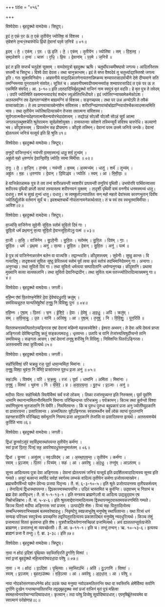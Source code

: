 +++
title = "०५६"

+++


विश्वेदेवाः। बृहदुक्थो वामदेव्यः। त्रिष्टुप्।

इ॒दं त॒ एकं॑ प॒र ऊ॑ त॒ एकं॑ तृ॒तीये॑न॒ ज्योति॑षा॒ सं वि॑शस्व ।  
सं॒वेश॑ने त॒न्व१॒॑श्चारु॑रेधि प्रि॒यो दे॒वानां॑ पर॒मे ज॒नित्रे॑ ॥ ०१॥

इ॒दम् । ते॒ । एक॑म् । प॒रः । ऊं॒ इति॑ । ते॒ । एक॑म् । तृ॒तीये॑न । ज्योति॑षा । सम् । वि॒श॒स्व॒ ।  
स॒म्ऽवेश॑ने । त॒न्वः॑ । चारुः॑ । ए॒धि॒ । प्रि॒यः । दे॒वाना॑म् । प॒र॒मे । ज॒नित्रे॑ ॥

इदं त इति सप्तर्चं चतुर्दशं सूक्तम् । वामदेवपुत्रो बृहदुक्थ ऋषिः। चतुर्थीपञ्चमीषष्ठ्यो जगत्यः। आदितस्तिस्रः सप्तमी च त्रिष्टुभः। विश्वे देवा देवता। तथा चानुक्रान्तम्। इदं ते सप्त वैश्वदेवं तु चतुर्थ्याद्यास्तिस्रो जगत्य इति। गतः सूक्तविनियोगः। आहवनीये वाद्यादिकारणेनायतनान्निष्क्रम्य शम्यापरासादर्वाचीने देशे दीप्यमाने सति तमग्निमनया पुनरायतने संवपेत्। सूत्रितं च। आहवनीयमवदीप्यमानमर्वाक् शम्यापरासादिदं त एकं पर ऊ त एकमिति संवपेत्। आ. ३-१०॥ इति॥एतदादिभिर्बृहदुक्थो वाजिनं नाम स्वपुत्रं मृतं वदति। हे मृत पुत्र ते तवेदम् । उपरि ज्योतिषेति वक्ष्यमानत्वादत्रेदं शब्देन ज्युओतिरभिधीयते। इदं ज्योतिरग्न्याख्यमेकमेकोऽंशः। अतस्तमग्निं तव देहगताग्न्यंशेन बाह्यमग्निं सं विशस्व। सङ्गच्छस्व। तथा पर उअ अन्योऽपि ते तवैकं वाय्वाख्योऽंशः। ते तव प्राणवाय्वाख्येनांशेन संविशस्व। शरीराग्निप्राणवाय्वोर्बाह्याग्निवायोश्चैकत्वादम्शत्वमिति भावः। तथा तृतीयेन ज्योतिषादित्याख्येन तेजसा तवात्मना संविशस्व। सूर्यगतात्मचैतन्यदेहगतात्मचैतन्ययोरभेदादंशत्वम् । तद्योऽहं सोऽसौ योऽसौ सोऽहं सूर्य आत्मा जगतस्तुस्थुषश्चेति श्रुतेरात्मनः सूर्यप्रवेशोयुक्तः। तन्वस्तन्वाः संवेशने तस्मिन्सूर्ये संविश्य चारुरेधि। कल्याणो भव। कीदृशस्त्वम् । प्रियस्तेन सह प्रीयमाणः। कीदृशे तस्मिन्। देवानां परम उत्तमे जनित्रे जनके। देवानां ह्येतत्परमं जनित्रं यत्सूर्य इति हि श्रुतिः॥१॥

विश्वेदेवाः। बृहदुक्थो वामदेव्यः। त्रिष्टुप्।

त॒नूष्टे॑ वाजिन्त॒न्वं१॒॑ नय॑न्ती वा॒मम॒स्मभ्यं॒ धातु॒ शर्म॒ तुभ्य॑म् ।  
अह्रु॑तो म॒हो ध॒रुणा॑य दे॒वान्दि॒वी॑व॒ ज्योतिः॒ स्वमा मि॑मीयाः ॥ ०२॥

त॒नूः । ते॒ । वा॒जि॒न् । त॒न्व॑म् । नय॑न्ती । वा॒मम् । अ॒स्मभ्य॑म् । धातु॑ । शर्म॑ । तुभ्य॑म् ।  
अह्रु॑तः । म॒हः । ध॒रुणा॑य । दे॒वान् । दि॒विऽइ॑व । ज्योतिः॑ । स्वम् । आ । मि॒मी॒याः॒ ॥

हे वाजिन्नेतन्नामक पुत्र ते तव तन्वं शरीरन्नयन्ती स्वशरीरं प्रापयन्ती तनूरियं पृथिवी। उभयोरपि पार्थिवत्त्वात्तव शरीरस्य पृथिवी प्राप्तौ सत्यां तस्यास्तव शरीरनयनं युक्तम् । तादृशी पृथिवी वामं वननीयं धनमस्मभ्यं धातु। दधातु। शर्म च सुखं तुभ्यं धातु। दधातु। स त्वमह्रुतोऽनवपतितः सन् महो महतो देवांस्तव कारणभुतान् दिवीव ज्योतिर्द्युलोके वर्तमानं सूर्यं च। इवशब्दश्चार्थे नोपातानामनेकार्थत्वात्। तं च स्वं तव स्वभूतमामिमीयाः। आविश॥२॥

विश्वेदेवाः। बृहदुक्थो वामदेव्यः। त्रिष्टुप्।

वा॒ज्य॑सि॒ वाजि॑नेना सुवे॒नीः सु॑वि॒तः स्तोमं॑ सुवि॒तो दिवं॑ गाः ।  
सु॒वि॒तो धर्म॑ प्रथ॒मानु॑ स॒त्या सु॑वि॒तो दे॒वान्त्सु॑वि॒तोऽनु॒ पत्म॑ ॥ ०३॥

वा॒जी । अ॒सि॒ । वाजि॑नेन । सु॒ऽवे॒नीः । सु॒वि॒तः । स्तोम॑म् । सु॒वि॒तः । दिव॑म् । गाः॒ ।  
सु॒वि॒तः । धर्म॑ । प्र॒थ॒मा । अनु॑ । स॒त्या । सु॒वि॒तः । दे॒वान् । सु॒वि॒तः । अनु॑ । पत्म॑ ॥

हे पुत्र त्वं पाजिनेनान्नरसेन बलेन वा वाज्यसि। तद्वान्भवसि। कीदृशस्त्वम् । सुवेनीः। सुष्ठु कान्तः। वि गत्यादिषु। तादृशस्त्वं सुवितः सुष्ठु प्रेरितस्त्वं स्तोमं पूर्वं त्वया कृतं स्तोत्रं तदभिमानिदेवमनु गाः। अन्वगाः। अनुगच्छ। तथा सुवितो दिवं गाः। तथा सुवितो धर्मत्वया सम्पादितानि धर्माण्यनुगच्छ। कीदृशानि। प्रथामा मुख्यानि सत्या सत्यफलानि। तथा सुवितो देवानिन्द्रादीन्। तथा सुवितः पत्म पतज्ज्योतिरादित्याख्यमनु गाः॥४॥

विश्वेदेवाः। बृहदुक्थो वामदेव्यः। जगती।

म॒हि॒म्न ए॑षां पि॒तर॑श्च॒नेशि॑रे दे॒वा दे॒वेष्व॑दधु॒रपि॒ क्रतु॑म् ।  
सम॑विव्यचुरु॒त यान्यत्वि॑षु॒रैषां॑ त॒नूषु॒ नि वि॑विशुः॒ पुनः॑ ॥ ०४॥

म॒हि॒म्नः । ए॒षा॒म् । पि॒तरः॑ । च॒न । ई॒शि॒रे॒ । दे॒वाः । दे॒वेषु॑ । अ॒द॒धुः॒ । अपि॑ । क्रतु॑म् ।  
सम् । अ॒वि॒व्य॒चुः॒ । उ॒त । यानि॑ । अत्वि॑षुः । आ । ए॒षा॒म् । त॒नूषु॑ । नि । वि॒वि॒शुः॒ । पुन॒रिति॑ ॥

पितरश्चनास्मत्पितरोऽप्यङ्गिरस एषां देवानां महिम्नो महत्त्वस्येशिरे। ईश्वरा अभवन्। ते देवा अपि देवत्वं प्राप्ता अङ्गिरसो देवेष्विन्द्रादिषु क्रतुं सङ्कल्पमदधुः। धृतवन्तः। उतापि च यानि तेजांस्यत्विषुर्दीप्यन्ते तानि समविव्यचुः। सङ्गता आसन्। एषां देवानां तनूषु शरीरेषु नि विविशुः। निविशन्ति पितरोऽङ्गिरसः। अतस्त्वमपि तथा कुर्वित्यर्थः॥५॥

विश्वेदेवाः। बृहदुक्थो वामदेव्यः। जगती।

सहो॑भि॒र्विश्वं॒ परि॑ चक्रमू॒ रजः॒ पूर्वा॒ धामा॒न्यमि॑ता॒ मिमा॑नाः ।  
त॒नूषु॒ विश्वा॒ भुव॑ना॒ नि ये॑मिरे॒ प्रासा॑रयन्त पुरु॒ध प्र॒जा अनु॑ ॥ ०५॥

सहः॑ऽभिः । विश्व॑म् । परि॑ । च॒क्र॒मुः॒ । रजः॑ । पूर्वा॑ । धामा॑नि । अमि॑ता । मिमा॑नाः ।  
त॒नूषु॑ । विश्वा॑ । भुव॑ना । नि । ये॒मि॒रे॒ । प्र । अ॒सा॒र॒य॒न्त॒ । पु॒रु॒ध । प्र॒ऽजाः । अनु॑ ॥

मदीयाः पितरः सहोभिर्बलैः स्वियैर्विश्वं सर्वं रजो लोकम् । लिका रजांस्युच्यन्त इति निरुक्तम्। पूर्वा पूर्वाणि धामानि स्थानान्यमितान्यैरमितानि विमानाः परिच्छिन्दन्तः परिचक्रमुः। पर्यक्रामन्। किञ्च तथा कुर्वन्तो विश्वा सर्वाणिभुवना भुतजातानि नि येमीरे। नियमितवन्तः। किं च पुरुध पुरुधा बहुप्रकारं प्रजा अनु ज्योतींष्युदकानि वा प्रासारयन्त। प्रसारितवन्तः। अस्मत्पितरः पूर्वेऽङ्गिरसः स्वसामर्थ्येन सर्वं लोकं व्याप्यं पुरातनानि ग्रहनक्षत्रादीनि परिच्छिद्य सर्वभूतानि नियम्य प्रजा अनूदकानि तेजांसि वा प्रसारितवन्त इत्यर्थः। अतस्त्वमप्येवं कुर्विति भावः॥६॥

विश्वेदेवाः। बृहदुक्थो वामदेव्यः। जगती।

द्विधा॑ सू॒नवोऽसु॑रं स्व॒र्विद॒मास्था॑पयन्त तृ॒तीये॑न॒ कर्म॑णा ।  
स्वां प्र॒जां पि॒तरः॒ पित्र्यं॒ सह॒ आव॑रेष्वदधु॒स्तन्तु॒मात॑तम् ॥ ०६॥

द्विधा॑ । सू॒नवः॑ । असु॑रम् । स्वः॒ऽविद॑म् । आ । अ॒स्था॒प॒य॒न्त॒ । तृ॒तीये॑न । कर्म॑णा ।  
स्वाम् । प्र॒ऽजाम् । पि॒तरः॑ । पित्र्य॑म् । सहः॑ । आ । अव॑रेषु । अ॒द॒धुः॒ । तन्तु॑म् । आऽत॑तम् ॥

सूनव आदित्यस्य पुत्रा देवा अङ्गिरसः। देवानां ह्येतत्परमं जनित्रं यत्सूर्य इति प्रदर्शितत्वादादित्यस्य सूनव इति गम्यते। असुरं बलवन्तं स्वर्विदं सर्वज्ञं स्वर्गस्य लम्भकं वादित्यं तृतीयेन कर्मणा प्रजोत्पत्त्याख्येन। ब्रह्मचर्येणर्षिभ्यो यज्ञेन देवेभ्यः प्रजया पितृभ्यः। तै. सं. ६-३-१०-५। इति श्रुतेः प्रजोत्पादनस्य तृतीयकर्मत्वम् । तेनादित्यं द्विधास्थापयन्त। द्विप्रकारमास्थापयन्ति। उदितं चास्तमितं च कुर्वन्ति। उद्ग्राभम् च निग्राभं च ब्रह्म देवा आवीवृधन्। तै. सं १-१-१३-१। इति मन्त्रस्य ब्राह्मणेऽसौ वा आदित्य उद्यन्नुद्ग्राभ एष निम्रोचन्निब्राभः। तै. सं. ५-४-६। इति श्रुतत्वाद्देवानामादित्यस्य द्विस्थापनमुदयास्तमयकरणमिति गम्यते। किञ्च पितरो मदीया अङ्गिरसः स्वां प्रजाम् । उत्पाद्येति शेशः। पित्र्यं सहः पितुरादित्येस्य सम्बन्धिनमपराभिभवक्षमं बलमवरेष्वादधुः। निकृष्टेपु स्वप्रजाभूतेषु मनुष्येषु स्थापितवन्तः। यथा पित्र्यं धनं सम्यक् परिरक्ष्य स्वपुत्रेभ्यः प्रयच्छन्ति तद्वत्पितुरादित्यस्य प्रकाशादिबलं मनुष्येषु न्यदधुरित्यर्थः। किञ्च तंशुं प्रजामाततं विततं कृतवन्त इति शेषः। पुत्रपौत्रादिरूपेणानवच्छिन्नां प्रजामित्यर्थः। अयं ह्यातततन्तुर्यत्प्रजेति ब्राह्मणम्। प्रजातन्तुं मा व्यवच्छेत्सीः। तै. आ. ७-११-१। इति च। तन्तुं तन्वन्। ऋ. १०-५३-६। इत्यस्य ब्राह्मणं प्रजा वै तन्तुः। ऐ. ब्रा. ३-३८। इति॥७॥

विश्वेदेवाः। बृहदुक्थो वामदेव्यः। त्रिष्टुप्।

ना॒वा न क्षोदः॑ प्र॒दिशः॑ पृथि॒व्याः स्व॒स्तिभि॒रति॑ दु॒र्गाणि॒ विश्वा॑ ।  
स्वां प्र॒जां बृ॒हदु॑क्थो महि॒त्वाव॑रेष्वदधा॒दा परे॑षु ॥ ०७॥

ना॒वा । न । क्षोदः॑ । प्र॒ऽदिशः॑ । पृ॒थि॒व्याः । स्व॒स्तिऽभिः॑ । अति॑ । दुः॒ऽगानि॑ । विश्वा॑ ।  
स्वाम् । प्र॒ऽजाम् । बृ॒हत्ऽउ॑क्थः । म॒हि॒ऽत्वा । आ । अव॑रेषु । अ॒द॒धा॒त् । आ । परे॑षु ॥

नावा नोदकोत्तरणसाधनेनेव क्षोद उदकं यथा मनुष्या नवोदकमतितरन्ति यथा वा स्वस्तिभिः क्षेमैर्विश्वा सर्वाणि दुर्गाणि दुःखेन गन्तव्यान्यतितरन्ति तद्वद्बृहदुक्थः स्वां प्रजां वाजिनं मृतं पुत्रं महित्वा स्वमहत्त्वेनावरेष्वग्न्यादिष्वादधात्। कृतवान्। तदा परेषु दिव्येषु सूर्यादिष्वादधात्। एवमृषिर्ब्रूतेस्वयमेव वा स्वात्मानं परोक्षेणाह॥८॥